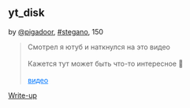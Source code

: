 ## yt_disk
by [@pigadoor](https://t.me/pigadoor), [#stegano](/README.md#stegano), 150

> Смотрел я ютуб и наткнулся на это видео<br><br>Кажется тут может быть что-то интересное 🤔<br><br><a style="color:#0077FF" href="https://youtu.be/93Kz5qJEhOg" >видео</a>


[Write-up](WRITEUP.md)